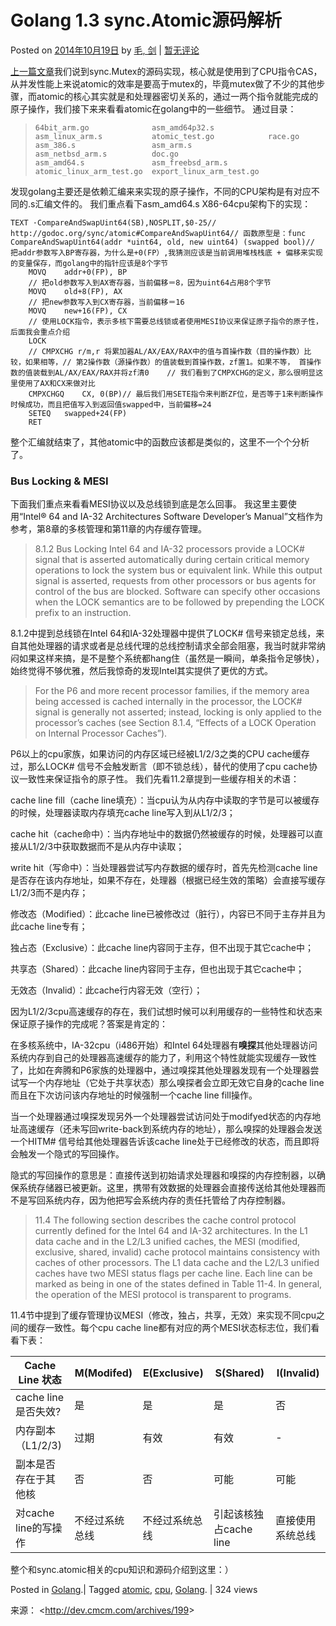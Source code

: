 # Golang 1.3 sync.Atomic源码解析

Posted on [2014年10月19日](http://dev.cmcm.com/archives/199)  by  [毛, 剑](http://dev.cmcm.com/)		 | [暂无评论](http://dev.cmcm.com/archives/199#respond)		

[上一篇文章](http://dev.cmcm.com/archives/22)我们说到sync.Mutex的源码实现，核心就是使用到了CPU指令CAS，从并发性能上来说atomic的效率是要高于mutex的，毕竟mutex做了不少的其他步骤，而atomic的核心其实就是和处理器密切关系的，通过一两个指令就能完成的原子操作，我们接下来来看看atomic在golang中的一些细节。 通过目录：

> ```
> 64bit_arm.go              asm_amd64p32.s            asm_linux_arm.s           atomic_test.go            race.go
> asm_386.s                 asm_arm.s                 asm_netbsd_arm.s          doc.go
> asm_amd64.s               asm_freebsd_arm.s         atomic_linux_arm_test.go  export_linux_arm_test.go
> ```

发现golang主要还是依赖汇编来来实现的原子操作，不同的CPU架构是有对应不同的.s汇编文件的。 我们重点看下asm_amd64.s X86-64cpu架构下的实现：

```
TEXT ·CompareAndSwapUint64(SB),NOSPLIT,$0-25// http://godoc.org/sync/atomic#CompareAndSwapUint64// 函数原型是：func CompareAndSwapUint64(addr *uint64, old, new uint64) (swapped bool)// 把addr参数写入BP寄存器，为什么是+0(FP）,我猜测应该是当前调用堆栈栈底 + 偏移来实现的变量保存，而golang中的指针应该是8个字节            
    MOVQ    addr+0(FP), BP         
    // 把old参数写入到AX寄存器，当前偏移＝8，因为uint64占用8个字节                                      
    MOVQ    old+8(FP), AX  
    // 把new参数写入到CX寄存器，当前偏移＝16                                                     
    MOVQ    new+16(FP), CX   
    // 使用LOCK指令，表示多核下需要总线锁或者使用MESI协议来保证原子指令的原子性，后面我会重点介绍                                           
    LOCK   
    // CMPXCHG r/m,r 将累加器AL/AX/EAX/RAX中的值与首操作数（目的操作数）比较，如果相等，// 第2操作数（源操作数）的值装载到首操作数，zf置1。如果不等， 首操作数的值装载到AL/AX/EAX/RAX并将zf清0    // 我们看到了CMPXCHG的定义，那么很明显这里使用了AX和CX来做对比                                                              
    CMPXCHGQ    CX, 0(BP)// 最后我们用SETE指令来判断ZF位，是否等于1来判断操作时候成功，而且把值写入到返回值swapped中，当前偏移=24                                                      
    SETEQ   swapped+24(FP)                                                         
    RET 
```

整个汇编就结束了，其他atomic中的函数应该都是类似的，这里不一个个分析了。

### Bus Locking & MESI

下面我们重点来看看MESI协议以及总线锁到底是怎么回事。 我这里主要使用“Intel® 64 and IA-32 Architectures Software Developer’s Manual”文档作为参考，第8章的多核管理和第11章的内存缓存管理。

> 8.1.2 Bus Locking Intel 64 and IA-32 processors provide a LOCK# signal that is asserted automatically during certain critical memory operations to lock the system bus or equivalent link. While this output signal is asserted, requests from other processors or bus agents for control of the bus are blocked. Software can specify other occasions when the LOCK semantics are to be followed by prepending the LOCK prefix to an instruction.

8.1.2中提到总线锁在Intel 64和IA-32处理器中提供了LOCK# 信号来锁定总线，来自其他处理器的请求或者是总线代理的总线控制请求全部会阻塞，我当时就非常纳闷如果这样来搞，是不是整个系统都hang住（虽然是一瞬间，单条指令足够快），始终觉得不够优雅，然后我惊奇的发现Intel其实提供了更优的方式。

> For the P6 and more recent processor families, if the memory area being accessed is cached internally in the processor, the LOCK# signal is generally not asserted; instead, locking is only applied to the processor’s caches (see Section 8.1.4, “Effects of a LOCK Operation on Internal Processor Caches”).

P6以上的cpu家族，如果访问的内存区域已经被L1/2/3之类的CPU cache缓存过，那么LOCK# 信号不会触发断言（即不锁总线），替代的使用了cpu cache协议一致性来保证指令的原子性。 我们先看11.2章提到一些缓存相关的术语：

cache line fill（cache line填充）：当cpu认为从内存中读取的字节是可以被缓存的时候，处理器读取内存填充cache line写入到从L1/2/3；

cache hit（cache命中）：当内存地址中的数据仍然被缓存的时候，处理器可以直接从L1/2/3中获取数据而不是从内存中读取；

write hit（写命中）：当处理器尝试写内存数据的缓存时，首先先检测cache line是否存在该内存地址，如果不存在，处理器（根据已经生效的策略）会直接写缓存L1/2/3而不是内存；

修改态（Modified）：此cache line已被修改过（脏行），内容已不同于主存并且为此cache line专有；

独占态（Exclusive）：此cache line内容同于主存，但不出现于其它cache中；

共享态（Shared）：此cache line内容同于主存，但也出现于其它cache中；

无效态（Invalid）：此cache行内容无效（空行）；

因为L1/2/3cpu高速缓存的存在，我们试想时候可以利用缓存的一些特性和状态来保证原子操作的完成呢？答案是肯定的：

在多核系统中，IA-32cpu（i486开始）和Intel 64处理器有**嗅探**其他处理器访问系统内存到自己的处理器高速缓存的能力了，利用这个特性就能实现缓存一致性了，比如在奔腾和P6家族的处理器中，通过嗅探其他处理器发现有一个处理器尝试写一个内存地址（它处于共享状态）那么嗅探者会立即无效它自身的cache line而且在下次访问该内存地址的时候强制一个cache line fill操作。

当一个处理器通过嗅探发现另外一个处理器尝试访问处于modifyed状态的内存地址高速缓存（还未写回write-back到系统内存的地址），那么嗅探的处理器会发送一个HITM# 信号给其他处理器告诉该cache line处于已经修改的状态，而且即将会触发一个隐式的写回操作。

隐式的写回操作的意思是：直接传送到初始请求处理器和嗅探的内存控制器，以确保系统存储器已被更新。这里，携带有效数据的处理器会直接传送给其他处理器而不是写回系统内存，因为他把写会系统内存的责任托管给了内存控制器。

> 11.4 The following section describes the cache control protocol currently defined for the Intel 64 and IA-32 architectures. In the L1 data cache and in the L2/L3 unified caches, the MESI (modified, exclusive, shared, invalid) cache protocol maintains consistency with caches of other processors. The L1 data cache and the L2/L3 unified caches have two MESI status flags per cache line. Each line can be marked as being in one of the states defined in Table 11-4. In general, the operation of the MESI protocol is transparent to programs.

11.4节中提到了缓存管理协议MESI（修改，独占，共享，无效）来实现不同cpu之间的缓存一致性。每个cpu cache line都有对应的两个MESI状态标志位，我们看看下表：

| Cache Line 状态    | M(Modifed) | E(Exclusive) | S(Shared)        | I(Invalid) |
| ---------------- | ---------- | ------------ | ---------------- | ---------- |
| cache line 是否失效? | 是          | 是            | 是                | 否          |
| 内存副本（L1/2/3)     | 过期         | 有效           | 有效               | -          |
| 副本是否存在于其他核       | 否          | 否            | 可能               | 可能         |
| 对cache line的写操作  | 不经过系统总线    | 不经过系统总线      | 引起该核独占cache line | 直接使用系统总线   |

整个和sync.atomic相关的cpu知识和源码介绍到这里：）

Posted in [Golang](http://dev.cmcm.com/archives/category/golang).| Tagged [atomic](http://dev.cmcm.com/archives/tag/atomic), [cpu](http://dev.cmcm.com/archives/tag/cpu), [Golang](http://dev.cmcm.com/archives/tag/golang).		| 324 views

来源： <<http://dev.cmcm.com/archives/199>>